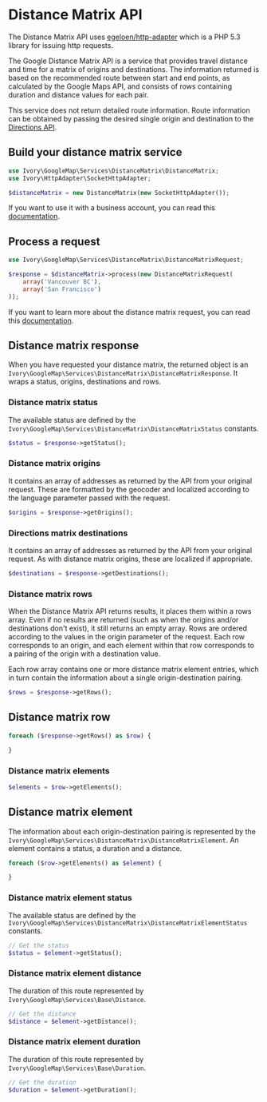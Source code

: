 # Distance Matrix API

The Distance Matrix API uses [egeloen/http-adapter](http://github.com/egeloen/ivory-http-adapter) which is a PHP 5.3
library for issuing http requests.

The Google Distance Matrix API is a service that provides travel distance and time for a matrix of origins and
destinations. The information returned is based on the recommended route between start and end points, as calculated
by the Google Maps API, and consists of rows containing duration and distance values for each pair.

This service does not return detailed route information. Route information can be obtained by passing the desired
single origin and destination to the [Directions API](/doc/services/directions/directions.md).

## Build your distance matrix service

``` php
use Ivory\GoogleMap\Services\DistanceMatrix\DistanceMatrix;
use Ivory\HttpAdapter\SocketHttpAdapter;

$distanceMatrix = new DistanceMatrix(new SocketHttpAdapter());
```

If you want to use it with a business account, you can read this [documentation](/doc/services/business_account.md).

## Process a request

``` php
use Ivory\GoogleMap\Services\DistanceMatrix\DistanceMatrixRequest;

$response = $distanceMatrix->process(new DistanceMatrixRequest(
    array('Vancouver BC'),
    array('San Francisco')
));
```

If you want to learn more about the distance matrix request, you can read this
[documentation](/doc/services/distance_matrix/distance_matrix_request.md).

## Distance matrix response

When you have requested your distance matrix, the returned object is an
`Ivory\GoogleMap\Services\DistanceMatrix\DistanceMatrixResponse`. It wraps a status, origins, destinations and rows.

### Distance matrix status

The available status are defined by the `Ivory\GoogleMap\Services\DistanceMatrix\DistanceMatrixStatus` constants.

``` php
$status = $response->getStatus();
```

### Distance matrix origins

It contains an array of addresses as returned by the API from your original request. These are formatted by the
geocoder and localized according to the language parameter passed with the request.

``` php
$origins = $response->getOrigins();
```

### Directions matrix destinations

It contains an array of addresses as returned by the API from your original request. As with distance matrix origins,
these are localized if appropriate.

``` php
$destinations = $response->getDestinations();
```

### Distance matrix rows

When the Distance Matrix API returns results, it places them within a rows array. Even if no results are returned
(such as when the origins and/or destinations don't exist), it still returns an empty array. Rows are ordered according
to the values in the origin parameter of the request. Each row corresponds to an origin, and each element within that
row corresponds to a pairing of the origin with a destination value.

Each row array contains one or more distance matrix element entries, which in turn contain the information about a
single origin-destination pairing.

``` php
$rows = $response->getRows();
```

## Distance matrix row

``` php
foreach ($response->getRows() as $row) {

}
```

### Distance matrix elements

``` php
$elements = $row->getElements();
```

## Distance matrix element

The information about each origin-destination pairing is represented by the
`Ivory\GoogleMap\Services\DistanceMatrix\DistanceMatrixElement`. An element contains a status, a duration and
a distance.

``` php
foreach ($row->getElements() as $element) {

}
```

### Distance matrix element status

The available status are defined by the `Ivory\GoogleMap\Services\DistanceMatrix\DistanceMatrixElementStatus`
constants.

``` php
// Get the status
$status = $element->getStatus();
```

### Distance matrix element distance

The duration of this route represented by `Ivory\GoogleMap\Services\Base\Distance`.

``` php
// Get the distance
$distance = $element->getDistance();
```

### Distance matrix element duration

The duration of this route represented by `Ivory\GoogleMap\Services\Base\Duration`.

``` php
// Get the duration
$duration = $element->getDuration();
```
